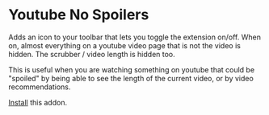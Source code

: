 # Youtube No Spoilers

Adds an icon to your toolbar that lets you toggle the extension
on/off.  When on, almost everything on a youtube video page that
is not the video is hidden.  The scrubber / video length is hidden
too.

This is useful when you are watching something on youtube that
could be "spoiled" by being able to see the length of the current
video, or by video recommendations.

[Install](https://addons.mozilla.org/en-US/firefox/addon/youtube-no-spoilers/)
this addon.
